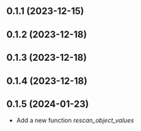 ## 0.1.1 (2023-12-15)
## 0.1.2 (2023-12-18)
## 0.1.3 (2023-12-18)
## 0.1.4 (2023-12-18)
## 0.1.5 (2024-01-23)
* Add a new function *rescan_object_values*